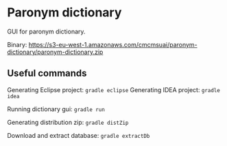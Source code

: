Paronym dictionary
==================

GUI for paronym dictionary.

Binary: https://s3-eu-west-1.amazonaws.com/cmcmsuai/paronym-dictionary/paronym-dictionary.zip

## Useful commands

Generating Eclipse project: `gradle eclipse`
Generating IDEA project: `gradle idea`

Running dictionary gui: `gradle run`

Generating distribution zip: `gradle distZip`

Download and extract database: `gradle extractDb`
